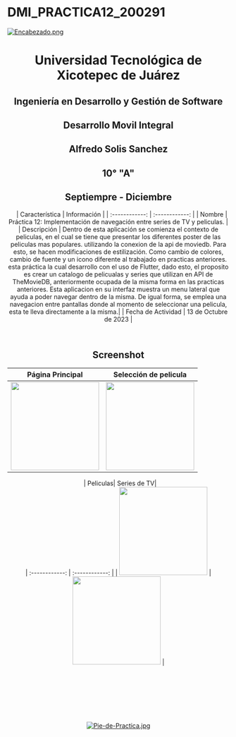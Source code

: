 # DMI_PRACTICA12_200291

[![Encabezado.png](https://i.postimg.cc/PJKtvHNC/Encabezado.png)](https://postimg.cc/K3kXCdPb)

<div align="center">
  
# Universidad Tecnológica de Xicotepec de Juárez

## Ingeniería en Desarrollo y Gestión de Software

## Desarrollo Movil Integral

## Alfredo Solis Sanchez
 
## 10° "A"

## Septiempre - Diciembre


&nbsp;
&nbsp;
|  Característica |  Información |
| :------------: | :------------: |
| Nombre  |  Práctica 12: Implementación de navegación entre series de TV y peliculas. |
| Descripción  | Dentro de esta aplicación se comienza el contexto de peliculas, en el cual se tiene que presentar los diferentes poster de las peliculas mas populares. utilizando la conexion de la api de moviedb. Para esto, se hacen modificaciones de estilización. Como cambio de colores, cambio de fuente y un icono diferente al trabajado en practicas anteriores. esta práctica la cual desarrollo con el uso de Flutter, dado esto, el proposito es crear un catalogo de pelicualas y series que utilizan en API de TheMovieDB, anteriormente ocupada de la misma forma en las practicas anteriores. Esta aplicacion en su interfaz muestra un menu lateral que ayuda a poder navegar dentro de la misma. De igual forma, se emplea una navegacion entre pantallas donde al momento de seleccionar una pelicula, esta te lleva directamente a la misma.|
|  Fecha de Actividad  |  13 de Octubre de 2023  |

&nbsp;
&nbsp;

## Screenshot

|  Página Principal| Selección de pelicula  |    
| :------------: | :------------: | 
|  <img src="https://i.postimg.cc/kM6jTDpH/1.jpg" width="200"/> | <img src="https://i.postimg.cc/TYcn06fS/2-2.jpg" width="200"/>  |

&nbsp;
|  Peliculas| Series de TV|    
| :------------: | :------------: | 
|  <img src="https://i.postimg.cc/85h7CRC3/3.jpg" width="200"/> | <img src="https://i.postimg.cc/s2PzQwpp/4.jpg" width="200"/>  |


&nbsp;
&nbsp;




<br>
<br>
<br>
<br>

[![Pie-de-Practica.jpg](https://i.postimg.cc/MKKZ2nrV/Pie-de-Practica.jpg)](https://postimg.cc/WtCc01V1)

